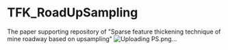 # TFK_RoadUpSampling
The paper supporting repository of "Sparse feature thickening technique of mine roadway based on upsampling"
![Uploading PS.png…]()
